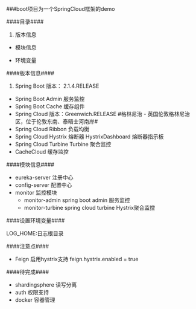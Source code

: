 

###boot项目为一个SpringCloud框架的demo

####目录####

1. 版本信息

- 模块信息

- 环境变量

####版本信息####

1. Spring Boot 版本： 2.1.4.RELEASE
- Spring Boot Admin 服务监控
- Spring Boot Cache 缓存组件
- Spring Cloud 版本：Greenwich.RELEASE  #格林尼治 - 英国伦敦格林尼治区，位于伦敦东南、泰晤士河南岸#
- Spring Cloud Ribbon 负载均衡
- Spring Cloud Hystrix 熔断器  HystrixDashboard 熔断器指示板
- Spring Cloud Turbine Turbine 聚合监控
- CacheCloud    缓存监控 

####模块信息####

- eureka-server 注册中心
- config-server 配置中心
- monitor       监控模块
    - monitor-admin        spring boot admin 服务监控
    - monitor-turbine       spring cloud turbine Hystrix聚合监控


####设置环境变量####

LOG_HOME:日志根目录

####注意点####
- Feign 启用hystrix支持
  feign.hystrix.enabled = true


####待完成####
- shardingsphere 读写分离
- auth 权限支持
- docker 容器管理
 
